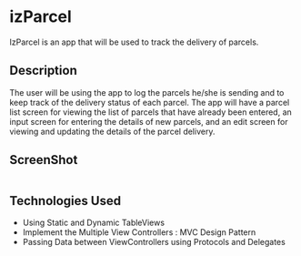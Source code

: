 # izParcel

IzParcel is an app that will be used to track the delivery of parcels.

## Description
The user will be using the app to log the parcels he/she is sending and to keep track of the delivery status of 
each parcel. The app will have a parcel list screen for viewing the list of parcels that have already been entered, an 
input screen for entering the details of new parcels, and an edit screen for viewing and updating the details of the 
parcel delivery.

## ScreenShot

![]()

## Technologies Used

- Using Static and Dynamic TableViews
- Implement the Multiple View Controllers : MVC Design Pattern 
- Passing Data between ViewControllers using Protocols and Delegates 

